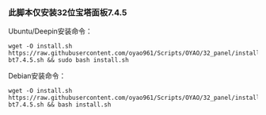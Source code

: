 <h3>此脚本仅安装32位宝塔面板7.4.5</h3>

Ubuntu/Deepin安装命令：
```
wget -O install.sh https://raw.githubusercontent.com/oyao961/Scripts/OYAO/32_panel/install-bt7.4.5.sh && sudo bash install.sh
```
Debian安装命令：
```
wget -O install.sh https://raw.githubusercontent.com/oyao961/Scripts/OYAO/32_panel/install-bt7.4.5.sh && bash install.sh
```
